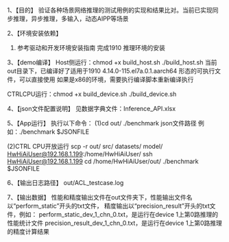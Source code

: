 1、【目的】
验证各种场景网络推理的测试用例的实现和结果比对。当前已实现同步推理，异步推理，多输入，动态AIPP等场景

2、【环境安装依赖】
1) 参考驱动和开发环境安装指南 完成1910 推理环境的安装

3、【demo编译】
Host侧运行：chmod +x build_host.sh
./build_host.sh
当前out目录下，已编译好了适用于1910 4.14.0-115.el7a.0.1.aarch64 形态的可执行文件，可以直接使用
如果是x86的环境，需要执行编译脚本重新编译执行

CTRLCPU运行：chmod +x build_device.sh
  ./build_device.sh

4、【json文件配置说明】
见数据字典文件：Inference_API.xlsx


5、【App运行】
执行以下命令：
(1)cd out/
./benchmark json文件路径
例如：./benchmark $JSONFILE

(2)CTRL CPU开放运行
scp -r out/ src/ datasets/ model/ HwHiAiUser@192.168.1.199:/home/HwHiAiUser/
ssh HwHiAiUser@192.168.1.199
cd /home/HwHiAiUser/out/
./benchmark $JSONFILE

6、【输出日志路径】
out/ACL_testcase.log

7、【输出数据】
性能和精度输出文件在out文件夹下，性能输出文件名以“perform_static”开头的txt文件，
精度输出以“precision_result”开头的txt文件，例如：
perform_static_dev_1_chn_0.txt，是运行在device 1上第0路推理的性能统计文件
precision_result_dev_1_chn_0.txt，是运行在device 1上第0路推理的精度计算结果



